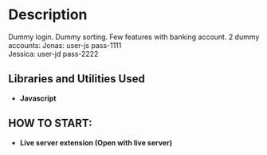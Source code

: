 <h1>Description</h1>
Dummy login. Dummy sorting. Few features with banking account.
2 dummy accounts:
Jonas:
user-js
pass-1111
<br />
Jessica: 
user-jd
pass-2222
<br />

<h2>Libraries and Utilities Used</h2>

- <b>Javascript</b>

<h2>HOW TO START:</h2>

- <b>Live server extension (Open with live server)</b>
